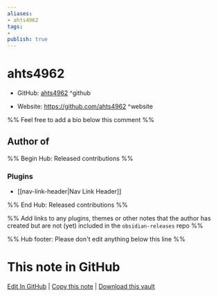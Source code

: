 ```yaml
---
aliases:
- ahts4962
tags:
- 
publish: true
---
```


# ahts4962

- GitHub: [ahts4962](https://github.com/ahts4962/) ^github
<!-- - Discord: `@` ^discord-->
- Website: <https://github.com/ahts4962> ^website
<!-- - [[Publish sites|Publish site]]: <https://> ^publish-->

%% Feel free to add a bio below this comment %%


## Author of

%% Begin Hub: Released contributions %%
### Plugins
- [[nav-link-header|Nav Link Header]]

%% End Hub: Released contributions %%

%% Add links to any plugins, themes or other notes that the author has created but are not (yet) included in the `obsidian-releases` repo %%

<!--
### Unlisted plugins
-->

<!--
### Others
-->

<!--
## Sponsor this author
-->

<!-- - [[GitHub sponsors]]: [Sponsor @ahts4962 on GitHub Sponsors](https://github.com/sponsors/ahts4962) ^github-sponsor-->
<!-- - [[Buy me a coffee]]: <https://> ^buy-me-a-coffee-->
<!-- - [[PayPal]]: <https://> ^paypal-->
<!-- - [[Patreon]]: <https://> ^patreon-->

<!--
## Follow this author
-->

<!-- - [[YouTube Channels|On YouTube]]: <https://> ^youtube-->
<!-- - Twitter: <https://> ^twitter-->
<!-- - ... -->

%% Hub footer: Please don't edit anything below this line %%

# This note in GitHub

<span class="git-footer">[Edit In GitHub](https://github.dev/obsidian-community/obsidian-hub/blob/main/01%20-%20Community/People/ahts4962.md "git-hub-edit-note") | [Copy this note](https://raw.githubusercontent.com/obsidian-community/obsidian-hub/main/01%20-%20Community/People/ahts4962.md "git-hub-copy-note") | [Download this vault](https://github.com/obsidian-community/obsidian-hub/archive/refs/heads/main.zip "git-hub-download-vault") </span>
